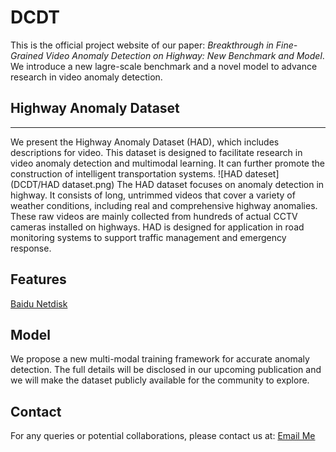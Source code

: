 # DCDT
This is the official project website of our paper: *Breakthrough in Fine-Grained Video Anomaly
Detection on Highway: New Benchmark and Model*.
We introduce a new lagre-scale benchmark and a novel model to advance research in video anomaly detection.

##  Highway Anomaly Dataset
***
We present the Highway Anomaly Dataset (HAD), which includes descriptions for video. This dataset is designed to facilitate research in video anomaly detection and multimodal learning.
It can further promote the construction of intelligent transportation systems.
 ![HAD dateset](DCDT/HAD dataset.png)
The HAD dataset focuses on anomaly detection in highway. It consists of long, untrimmed videos that cover a variety of weather conditions, including real and comprehensive highway anomalies. These raw videos are mainly collected from hundreds of actual CCTV cameras installed on highways. HAD is designed for application in road monitoring systems to support traffic management and emergency response.


## Features
[Baidu Netdisk](https://pan.baidu.com/s/1AGZOMva99J13n3UpdlOF7g)

##  Model
We propose a new multi-modal training framework for accurate anomaly detection. The full details will be disclosed in our upcoming publication and we will make the dataset publicly available for the community to explore.

##  Contact
For any queries or potential collaborations, please contact us at: [Email Me](mengchenlin0108@163.com)
